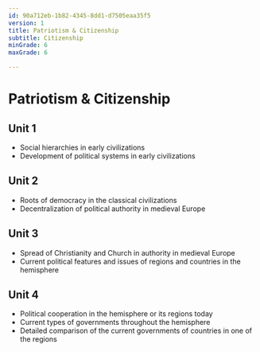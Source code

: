 ```yaml
---
id: 90a712eb-1b82-4345-8dd1-d7505eaa35f5
version: 1
title: Patriotism & Citizenship
subtitle: Citizenship
minGrade: 6
maxGrade: 6

---
```

# Patriotism & Citizenship


## Unit 1
* Social hierarchies in early civilizations
* Development of political systems in early civilizations

## Unit 2
* Roots of democracy in the classical civilizations
* Decentralization of political authority in medieval Europe

## Unit 3
* Spread of Christianity and Church in authority in medieval Europe
* Current political features and issues of regions and countries in the hemisphere

## Unit 4
* Political cooperation in the hemisphere or its regions today
* Current types of governments throughout the hemisphere
* Detailed comparison of the current governments of countries in one of the regions